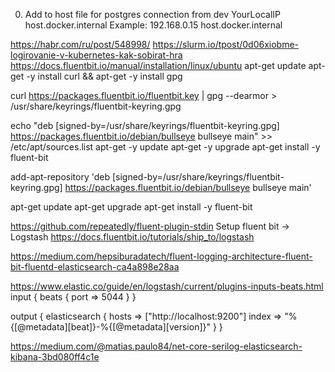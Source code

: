 0) Add to host file for postgres connection from dev
YourLocalIP host.docker.internal
Example:
192.168.0.15 host.docker.internal

https://habr.com/ru/post/548998/
https://slurm.io/tpost/0d06xiobme-logirovanie-v-kubernetes-kak-sobirat-hra
https://docs.fluentbit.io/manual/installation/linux/ubuntu
apt-get update
apt-get -y install curl && apt-get -y install gpg

curl https://packages.fluentbit.io/fluentbit.key | gpg --dearmor > /usr/share/keyrings/fluentbit-keyring.gpg

echo "deb [signed-by=/usr/share/keyrings/fluentbit-keyring.gpg] https://packages.fluentbit.io/debian/bullseye bullseye main" >> /etc/apt/sources.list
apt-get -y update
apt-get -y upgrade
apt-get install -y fluent-bit


add-apt-repository 'deb [signed-by=/usr/share/keyrings/fluentbit-keyring.gpg] https://packages.fluentbit.io/debian/bullseye bullseye main'

apt-get update
apt-get upgrade
apt-get install -y fluent-bit

https://github.com/repeatedly/fluent-plugin-stdin
Setup
fluent bit -> Logstash
https://docs.fluentbit.io/tutorials/ship_to/logstash


https://medium.com/hepsiburadatech/fluent-logging-architecture-fluent-bit-fluentd-elasticsearch-ca4a898e28aa

https://www.elastic.co/guide/en/logstash/current/plugins-inputs-beats.html
input {
  beats {
    port => 5044
  }
}

output {
  elasticsearch {
    hosts => ["http://localhost:9200"]
    index => "%{[@metadata][beat]}-%{[@metadata][version]}" 
  }
}

https://medium.com/@matias.paulo84/net-core-serilog-elasticsearch-kibana-3bd080ff4c1e
